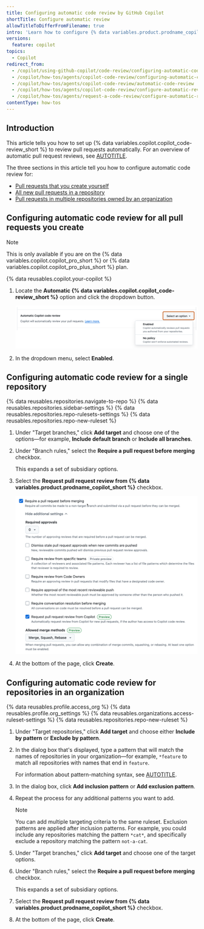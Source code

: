 ```yaml
---
title: Configuring automatic code review by GitHub Copilot
shortTitle: Configure automatic review
allowTitleToDifferFromFilename: true
intro: 'Learn how to configure {% data variables.product.prodname_copilot_short %} to automatically review pull requests.'
versions:
  feature: copilot
topics:
  - Copilot
redirect_from:
  - /copilot/using-github-copilot/code-review/configuring-automatic-code-review-by-copilot
  - /copilot/how-tos/agents/copilot-code-review/configuring-automatic-code-review-by-copilot
  - /copilot/how-tos/agents/copilot-code-review/automatic-code-review
  - /copilot/how-tos/agents/copilot-code-review/configure-automatic-review
  - /copilot/how-tos/agents/request-a-code-review/configure-automatic-review
contentType: how-tos
---
```


## Introduction

This article tells you how to set up {% data variables.copilot.copilot_code-review_short %} to review pull requests automatically. For an overview of automatic pull request reviews, see [AUTOTITLE](/copilot/concepts/code-review/code-review#about-automatic-pull-request-reviews).

The three sections in this article tell you how to configure automatic code review for:

* [Pull requests that you create yourself](#configuring-automatic-code-review-for-all-pull-requests-you-create)
* [All new pull requests in a repository](#configuring-automatic-code-review-for-a-single-repository)
* [Pull requests in multiple repositories owned by an organization](#configuring-automatic-code-review-for-repositories-in-an-organization)

## Configuring automatic code review for all pull requests you create

> [!NOTE]
> This is only available if you are on the {% data variables.copilot.copilot_pro_short %} or {% data variables.copilot.copilot_pro_plus_short %} plan.

{% data reusables.copilot.your-copilot %}
1. Locate the **Automatic {% data variables.copilot.copilot_code-review_short %}** option and click the dropdown button.

   ![Screenshot of the "Automatic {% data variables.copilot.copilot_code-review_short %}" setting with the dropdown menu displayed.](/assets/images/help/copilot/code-review/automatic-code-review-personal.png)

1. In the dropdown menu, select **Enabled**.

## Configuring automatic code review for a single repository

{% data reusables.repositories.navigate-to-repo %}
{% data reusables.repositories.sidebar-settings %}
{% data reusables.repositories.repo-rulesets-settings %}
{% data reusables.repositories.repo-new-ruleset %}
1. Under "Target branches," click **Add target** and choose one of the options—for example, **Include default branch** or **Include all branches**.
1. Under "Branch rules," select the **Require a pull request before merging** checkbox.

   This expands a set of subsidiary options.

1. Select the **Request pull request review from {% data variables.product.prodname_copilot_short %}** checkbox.

   ![Screenshot of the "Request pull request review from {% data variables.product.prodname_copilot_short %}" branch ruleset option.](/assets/images/help/copilot/code-review/automatic-code-review.png)

1. At the bottom of the page, click **Create**.

## Configuring automatic code review for repositories in an organization

{% data reusables.profile.access_org %}
{% data reusables.profile.org_settings %}
{% data reusables.organizations.access-ruleset-settings %}
{% data reusables.repositories.repo-new-ruleset %}
1. Under "Target repositories," click **Add target** and choose either **Include by pattern** or **Exclude by pattern**.
1. In the dialog box that's displayed, type a pattern that will match the names of repositories in your organization—for example, `*feature` to match all repositories with names that end in `feature`.

   For information about pattern-matching syntax, see [AUTOTITLE](/organizations/managing-organization-settings/creating-rulesets-for-repositories-in-your-organization#using-fnmatch-syntax).

1. In the dialog box, click **Add inclusion pattern** or **Add exclusion pattern**.
1. Repeat the process for any additional patterns you want to add.

   > [!NOTE]
   > You can add multiple targeting criteria to the same ruleset. Exclusion patterns are applied after inclusion patterns. For example, you could include any repositories matching the pattern `*cat*`, and specifically exclude a repository matching the pattern `not-a-cat`.

1. Under "Target branches," click **Add target** and choose one of the target options.
1. Under "Branch rules," select the **Require a pull request before merging** checkbox.

   This expands a set of subsidiary options.

1. Select the **Request pull request review from {% data variables.product.prodname_copilot_short %}** checkbox.
1. At the bottom of the page, click **Create**.
